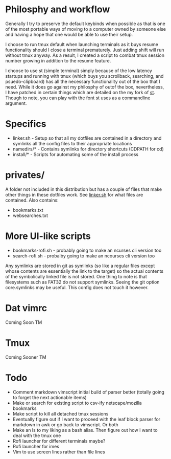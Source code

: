 # Philosphy and workflow
Generally I try to preserve the default keybinds when possible as that is one of the most portable ways of moving to a computer owned by someone else and having a hope that one would be able to use their setup.

I choose to run tmux default when launching terminals as it buys resume functionality should I close a terminal prematurely. Just adding shift will run without tmux anyway. As a result, I created a script to combat tmux session number growing in addition to the resume feature.

I choose to use st (simple terminal) simply because of the low latency startups and running with tmux (which buys you scrollback, searching, and psuedo-clipboard) has all the necessary functionality out of the box that I need. While it does go against my philosphy of outof the box, nevertheless, I have patched in certain things which are detailed on the my fork of [st](https://www.github.com/Aryailai/st). Though to note, you can play with the font st uses as a commandline argument.


# Specifics
* linker.sh - Setup so that all my dotfiles are contained in a directory and symlinks all the config files to their appropriate locations
* namedirs/* - Contains symlinks for directory shortcuts (CDPATH for cd)
* install/* - Scripts for automating some of the install process

# privates/
A folder not included in this distribution but has a couple of files that make other things in these dotfiles work. See [linker.sh](linker.sh) for what files are contained.
Also contains:
* bookmarks.txt
* websearches.txt

# More UI-like scripts
* bookmarks-rofi.sh - probably going to make an ncurses cli version too
* search-rofi.sh - probalby going to make an ncourses cli version too

Any symlinks are stored in git as symlinks (so like a regular files except whose contents are essentially the link to the target) so the actual contents of the symbolically linked file is not stored. 
One thing to note is that filesystems such as FAT32 do not support symlinks. Seeing the git option core.symlinks may be useful. This config does not touch it however.


# Dat vimrc
Coming Soon TM

# Tmux
Coming Sooner TM

# Todo
* Comment markdown vimscript initial build of parser better (totally going to forget the next actionable items)
* Make or search for existing script to csv-ify netscape/mozilla bookmarks
* Make script to kill all detached tmux sessions
* Eventually figure out if I want to proceed with the leaf block parser for markdown in awk or go back to vimscript. Or both
* Make an ls to my liking as a bash alias. Then figure out how I want to deal with the tmux one
* Rofi launcher for different terminals maybe?
* Rofi launcher for imes
* Vim to use screen lines rather than file lines
